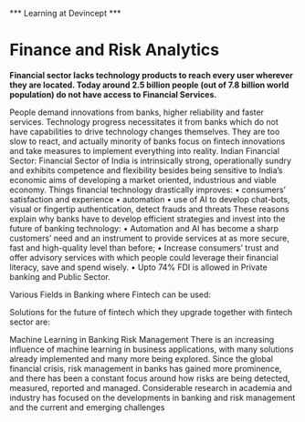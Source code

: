 *** Learning at Devincept ***

<h1> Finance and Risk Analytics </h1>
 
**Financial sector lacks technology products to reach every user wherever they are located. Today around 2.5 billion people (out of 7.8 billion world population) do not have access to Financial Services.**

People demand innovations from banks, higher reliability and faster services. Technology progress necessitates it from banks which do not have capabilities to drive technology changes themselves. They are too slow to react, and actually minority of banks focus on  fintech innovations and take measures to implement everything into reality. 
Indian Financial Sector: Financial Sector of India is intrinsically strong, operationally sundry and exhibits competence and flexibility besides being sensitive to India’s economic aims of developing a market oriented, industrious and viable economy.
Things financial technology drastically improves:
•	consumers’ satisfaction and experience
•	automation
•	use of AI to develop chat-bots, visual or fingertip authentication, detect frauds and threats
These reasons explain why banks have to develop efficient strategies and invest into the future of banking technology:
•	Automation and AI has become a sharp customers’ need and an instrument to provide services at as more secure, fast and high-quality level than before;
•	Increase consumers’ trust and offer advisory services with which people could leverage their financial literacy, save and spend wisely.
•	Upto 74% FDI is allowed in Private banking and Public Sector.
 
Various Fields in Banking where Fintech can be used:
 

Solutions for the future of fintech which they upgrade together with fintech sector are:
 
 


Machine Learning in Banking Risk Management
There is an increasing influence of machine learning in business applications, with many solutions already implemented and many more being explored. Since the global financial crisis, risk management in banks has gained more prominence, and there has been a constant focus around how risks are being detected, measured, reported and managed. Considerable research in academia and industry has focused on the developments in banking and risk management and the current and emerging challenges
